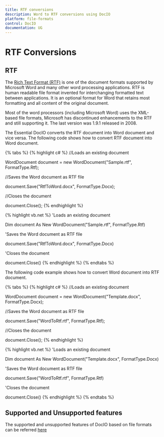 ```yaml
---
title: RTF conversions
description: Word to RTF conversions using DocIO
platform: file-formats
control: DocIO
documentation: UG
---
```


# RTF Conversions

## RTF
The [Rich Text Format (RTF)](http://en.wikipedia.org/wiki/Rich_Text_Format#) is one of the document formats supported by Microsoft Word and many other word processing applications. RTF is human readable file format invented for interchanging formatted text between applications. It is an optional format for Word that retains most formatting and all content of the original document.

Most of the word processors (including Microsoft Word) uses the XML-based file formats, Microsoft has discontinued enhancements to the RTF and still supporting it. The last version was 1.9.1 released in 2008.

The Essential DocIO converts the RTF document into Word document and vice versa. The following code shows how to convert RTF document into Word document.

{% tabs %}
{% highlight c# %}
//Loads an existing document

WordDocument document = new WordDocument("Sample.rtf", FormatType.Rtf);

//Saves the Word document as RTF file

document.Save("RtfToWord.docx", FormatType.Docx);

//Closes the document

document.Close();
{% endhighlight %}

{% highlight vb.net %}
'Loads an existing document

Dim document As New WordDocument("Sample.rtf", FormatType.Rtf)

'Saves the Word document as RTF file

document.Save("RtfToWord.docx", FormatType.Docx)

'Closes the document

document.Close()
{% endhighlight %}
{% endtabs %}

The following code example shows how to convert Word document into RTF document.

{% tabs %}
{% highlight c# %}
//Loads an existing document

WordDocument document = new WordDocument("Template.docx", FormatType.Docx);

//Saves the Word document as RTF file

document.Save("WordToRtf.rtf", FormatType.Rtf);

//Closes the document

document.Close();
{% endhighlight %}

{% highlight vb.net %}
'Loads an existing document

Dim document As New WordDocument("Template.docx", FormatType.Docx)

'Saves the Word document as RTF file

document.Save("WordToRtf.rtf", FormatType.Rtf)

'Closes the document

document.Close()
{% endhighlight %}
{% endtabs %}

## Supported and Unsupported features
The supported and unsupported features of DocIO based on file formats can be referred [here](https://help.syncfusion.com/file-formats/docio/supported-and-unsupported-features#)
